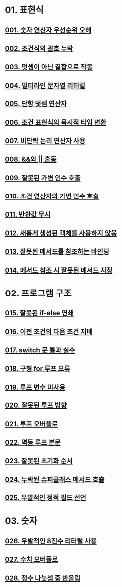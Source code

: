 # 01. 표현식
## [001. 숫자 연산자 우선순위 오해](docs/001.md)
## [002. 조건식의 괄호 누락](docs/002.md)
## [003. 덧셈이 아닌 결합으로 작동](docs/003.md)
## [004. 멀티라인 문자열 리터럴](docs/004.md)
## [005. 단항 덧셈 연산자](docs/005.md)
## [006. 조건 표현식의 묵시적 타입 변환](docs/006.md)
## [007. 비단락 논리 연산자 사용](docs/007.md)
## [008. &&와 || 혼동](docs/008.md)
## [009. 잘못된 가변 인수 호출](docs/009.md)
## [010. 조건 연산자와 가변 인수 호출](docs/010.md)
## [011. 반환값 무시](docs/011.md)
## [012. 새롭게 생성된 객체를 사용하지 않음](docs/012.md)
## [013. 잘못된 메서드를 참조하는 바인딩](docs/013.md)
## [014. 메서드 참조 시 잘못된 메서드 지정](docs/014.md)

# 02. 프로그램 구조
## [015. 잘못된 if-else 연쇄](docs/015.md)
## [016. 이전 조건의 다음 조건 지배](docs/016.md)
## [017. switch 문 통과 실수](docs/017.md)
## [018. 구형 for 루프 오류](docs/018.md)
## [019. 루프 변수 미사용](docs/019.md)
## [020. 잘못된 루프 방향](docs/020.md)
## [021. 루프 오버플로](docs/021.md)
## [022. 멱등 루프 본문](docs/022.md)
## [023. 잘못된 초기화 순서](docs/023.md)
## [024. 누락된 슈퍼클래스 메서드 호출](docs/024.md)
## [025. 우발적인 정적 필드 선언](docs/025.md)

# 03. 숫자
## [026. 우발적인 8진수 리터럴 사용](docs/026.md)
## [027. 수치 오버플로](docs/027.md)
## [028. 정수 나눗셈 중 반올림](docs/028.md)